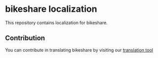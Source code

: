 # bikeshare localization

This repository contains localization for bikeshare.


## Contribution

You can contribute in translating bikeshare by visiting our [translation tool](https://poeditor.com/join/project?hash=BZUP0ld933)